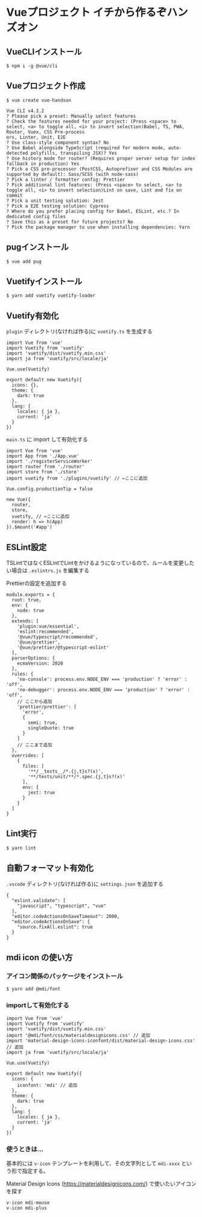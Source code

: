 # Vueプロジェクト イチから作るぞハンズオン

## VueCLIインストール

```
$ npm i -g @vue/cli
```

## Vueプロジェクト作成

```
$ vue create vue-handson

Vue CLI v4.2.2
? Please pick a preset: Manually select features
? Check the features needed for your project: (Press <space> to select, <a> to toggle all, <i> to invert selection)Babel, TS, PWA, Router, Vuex, CSS Pre-process
ors, Linter, Unit, E2E
? Use class-style component syntax? No
? Use Babel alongside TypeScript (required for modern mode, auto-detected polyfills, transpiling JSX)? Yes
? Use history mode for router? (Requires proper server setup for index fallback in production) Yes
? Pick a CSS pre-processor (PostCSS, Autoprefixer and CSS Modules are supported by default): Sass/SCSS (with node-sass)
? Pick a linter / formatter config: Prettier
? Pick additional lint features: (Press <space> to select, <a> to toggle all, <i> to invert selection)Lint on save, Lint and fix on commit
? Pick a unit testing solution: Jest
? Pick a E2E testing solution: Cypress
? Where do you prefer placing config for Babel, ESLint, etc.? In dedicated config files
? Save this as a preset for future projects? No
? Pick the package manager to use when installing dependencies: Yarn
```

## pugインストール

```
$ vue add pug
```

## Vuetifyインストール

```
$ yarn add vuetify vuetify-loader
```

## Vuetify有効化

`plugin` ディレクトリ(なければ作る)に `vuetify.ts` を生成する

```
import Vue from 'vue'
import Vuetify from 'vuetify'
import 'vuetify/dist/vuetify.min.css'
import ja from 'vuetify/src/locale/ja'

Vue.use(Vuetify)

export default new Vuetify({
  icons: {},
  theme: {
    dark: true
  },
  lang: {
    locales: { ja },
    current: 'ja'
  }
})
```

`main.ts` に import して有効化する

```
import Vue from 'vue'
import App from './App.vue'
import './registerServiceWorker'
import router from './router'
import store from './store'
import vuetify from './plugins/vuetify' // ←ここに追加

Vue.config.productionTip = false

new Vue({
  router,
  store,
  vuetify, // ←ここに追加
  render: h => h(App)
}).$mount('#app')
```

## ESLint設定

TSLintではなくESLintでLintをかけるようになっているので、ルールを変更したい場合は `.eslintrs.js` を編集する

Prettierの設定を追加する

```
module.exports = {
  root: true,
  env: {
    node: true
  },
  extends: [
    'plugin:vue/essential',
    'eslint:recommended',
    '@vue/typescript/recommended',
    '@vue/prettier',
    '@vue/prettier/@typescript-eslint'
  ],
  parserOptions: {
    ecmaVersion: 2020
  },
  rules: {
    'no-console': process.env.NODE_ENV === 'production' ? 'error' : 'off',
    'no-debugger': process.env.NODE_ENV === 'production' ? 'error' : 'off',
    // ここから追加
    'prettier/prettier': [
      'error',
      {
        semi: true,
        singleQuote: true
      }
    ]
    // ここまで追加
  },
  overrides: [
    {
      files: [
        '**/__tests__/*.{j,t}s?(x)',
        '**/tests/unit/**/*.spec.{j,t}s?(x)'
      ],
      env: {
        jest: true
      }
    }
  ]
}
```

## Lint実行

```
$ yarn lint
```

## 自動フォーマット有効化

`.vscode` ディレクトリ(なければ作る)に `settings.json` を追加する

```
{
  "eslint.validate": [
    "javascript", "typescript", "vue"
  ],
  "editor.codeActionsOnSaveTimeout": 2000,
  "editor.codeActionsOnSave": {
    "source.fixAll.eslint": true
  }
}
```

## mdi icon の使い方

### アイコン関係のパッケージをインストール

```
$ yarn add @mdi/font
```

### importして有効化する

```
import Vue from 'vue'
import Vuetify from 'vuetify'
import 'vuetify/dist/vuetify.min.css'
import '@mdi/font/css/materialdesignicons.css' // 追加
import 'material-design-icons-iconfont/dist/material-design-icons.css' // 追加
import ja from 'vuetify/src/locale/ja'

Vue.use(Vuetify)

export default new Vuetify({
  icons: {
    iconfont: 'mdi' // 追加
  },
  theme: {
    dark: true
  },
  lang: {
    locales: { ja },
    current: 'ja'
  }
})
```

### 使うときは…

基本的には `v-icon` テンプレートを利用して、その文字列として `mdi-xxxx` という形で指定する。

Material Design Icons (https://materialdesignicons.com/) で使いたいアイコンを探す

```
v-icon mdi-mouse
v-icon mdi-plus
```
